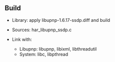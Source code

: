 ## Build

- Library: apply libupnp-1.6.17-ssdp.diff and build
- Sources: har_libupnp_ssdp.c
- Link with:

    - Libupnp: libupnp, libixml, libthreadutil
    - System: libc, libpthread
